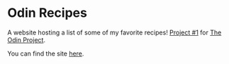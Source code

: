 # Odin Recipes

A website hosting a list of some of my favorite recipes! [Project #1](https://www.theodinproject.com/lessons/foundations-recipes) for [The Odin Project](https://www.theodinproject.com).

You can find the site [here](https://thatonemailbox.github.io/odin-recipes).
